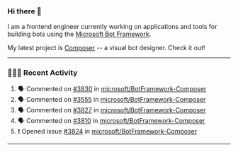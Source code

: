 ### Hi there 👋

I am a frontend engineer currently working on applications and tools for building bots using the [Microsoft Bot Framework](https://dev.botframework.com/).

My latest project is [Composer](https://github.com/microsoft/BotFramework-Composer) -- a visual bot designer. Check it out!

---

### 👨🏻‍💻 Recent Activity

<!--START_SECTION:activity-->
1. 🗣 Commented on [#3830](https://github.com//microsoft/BotFramework-Composer/issues/3830) in [microsoft/BotFramework-Composer](https://github.com//microsoft/BotFramework-Composer)
2. 🗣 Commented on [#3555](https://github.com//microsoft/BotFramework-Composer/issues/3555) in [microsoft/BotFramework-Composer](https://github.com//microsoft/BotFramework-Composer)
3. 🗣 Commented on [#3827](https://github.com//microsoft/BotFramework-Composer/issues/3827) in [microsoft/BotFramework-Composer](https://github.com//microsoft/BotFramework-Composer)
4. 🗣 Commented on [#3810](https://github.com//microsoft/BotFramework-Composer/issues/3810) in [microsoft/BotFramework-Composer](https://github.com//microsoft/BotFramework-Composer)
5. ❗️ Opened issue [#3824](https://github.com//microsoft/BotFramework-Composer/issues/3824) in [microsoft/BotFramework-Composer](https://github.com//microsoft/BotFramework-Composer)
<!--END_SECTION:activity-->

---

<!--
**a-b-r-o-w-n/a-b-r-o-w-n** is a ✨ _special_ ✨ repository because its `README.md` (this file) appears on your GitHub profile.

Here are some ideas to get you started:

- 🔭 I’m currently working on ...
- 🌱 I’m currently learning ...
- 👯 I’m looking to collaborate on ...
- 🤔 I’m looking for help with ...
- 💬 Ask me about ...
- 📫 How to reach me: ...
- 😄 Pronouns: ...
- ⚡ Fun fact: ...
-->
